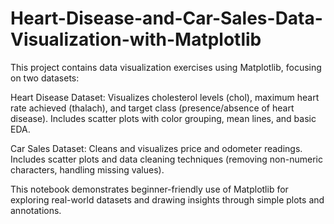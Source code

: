 # Heart-Disease-and-Car-Sales-Data-Visualization-with-Matplotlib


This project contains data visualization exercises using Matplotlib, focusing on two datasets:

Heart Disease Dataset: Visualizes cholesterol levels (chol), maximum heart rate achieved (thalach), and target class (presence/absence of heart disease). Includes scatter plots with color grouping, mean lines, and basic EDA.

Car Sales Dataset: Cleans and visualizes price and odometer readings. Includes scatter plots and data cleaning techniques (removing non-numeric characters, handling missing values).

This notebook demonstrates beginner-friendly use of Matplotlib for exploring real-world datasets and drawing insights through simple plots and annotations.
